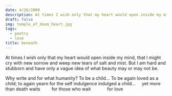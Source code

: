 ```yaml
---
date: 4/26/2000
description: At times I wish only that my heart would open inside my mind...
draft: false
img: temple_of_doom_heart.jpg
tags:
  - poetry
  - love
title: beneath
---
```


At times I wish only that my heart would open inside my mind,
that I might cry with new sorrow and weep new tears of salt and mist.
But I am hard and stubborn and have only a vague idea
of what beauty may or may not be.

Why write and for what humanity? To be a child...
To be again loved as a child; to again yearn for the self indulgence indulged a child...
    yet more than death waits
        for those who wait
            for love
